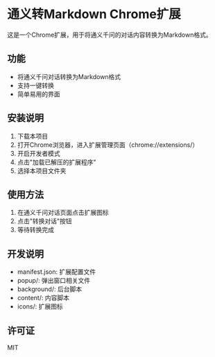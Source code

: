 # 通义转Markdown Chrome扩展

这是一个Chrome扩展，用于将通义千问的对话内容转换为Markdown格式。

## 功能

- 将通义千问对话转换为Markdown格式
- 支持一键转换
- 简单易用的界面

## 安装说明

1. 下载本项目
2. 打开Chrome浏览器，进入扩展管理页面（chrome://extensions/）
3. 开启开发者模式
4. 点击"加载已解压的扩展程序"
5. 选择本项目文件夹

## 使用方法

1. 在通义千问对话页面点击扩展图标
2. 点击"转换对话"按钮
3. 等待转换完成

## 开发说明

- manifest.json: 扩展配置文件
- popup/: 弹出窗口相关文件
- background/: 后台脚本
- content/: 内容脚本
- icons/: 扩展图标

## 许可证

MIT 
